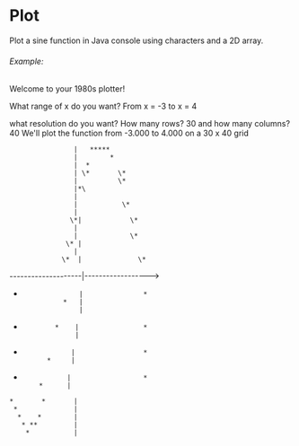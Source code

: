 # Plot

Plot a sine function in Java console using characters and a 2D array.

###### Example:
Welcome to your 1980s plotter!

What range of x do you want?
From x = -3
to x = 4

what resolution do you want?
How many rows? 30
and how many columns? 40
We'll plot the function from -3.000 to 4.000 on a 30 x 40 grid

                    |   *****           
                    |        *          
                    |  *                
                    | \*       \*         
                    |          \*        
                    |*\                  
                    |                   
                    |           \*       
                    |                   
                   \*|            \*      
                    |                   
                    |             \*     
                  \* |                   
                    |                   
                 \*  |              \*    
--------------------|------------------>
*                   |               *   
                *   |                   
                    |                   
 *             *    |                *  
                    |                   
  *                 |                 * 
              *     |                   
   *                |                  *
             *      |                   
    *       *       |                   
     *              |                   
      *    *        |                   
       * **         |                   
        *           |                   
